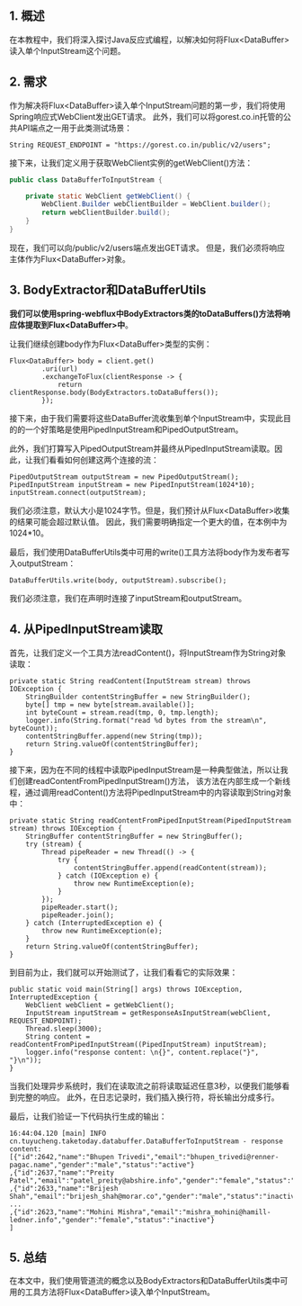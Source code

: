 ## 1. 概述

在本教程中，我们将深入探讨Java反应式编程，以解决如何将Flux<DataBuffer\>读入单个InputStream这个问题。

## 2. 需求

作为解决将Flux<DataBuffer\>读入单个InputStream问题的第一步，我们将使用Spring响应式WebClient发出GET请求。
此外，我们可以将gorest.co.in托管的公共API端点之一用于此类测试场景：

```text
String REQUEST_ENDPOINT = "https://gorest.co.in/public/v2/users";
```

接下来，让我们定义用于获取WebClient实例的getWebClient()方法：

```java
public class DataBufferToInputStream {

    private static WebClient getWebClient() {
        WebClient.Builder webClientBuilder = WebClient.builder();
        return webClientBuilder.build();
    }
}
```

现在，我们可以向/public/v2/users端点发出GET请求。
但是，我们必须将响应主体作为Flux<DataBuffer\>对象。

## 3. BodyExtractor和DataBufferUtils

**我们可以使用spring-webflux中BodyExtractors类的toDataBuffers()方法将响应体提取到Flux<DataBuffer\>中**。

让我们继续创建body作为Flux<DataBuffer\>类型的实例：

```text
Flux<DataBuffer> body = client.get()
        .uri(url)
        .exchangeToFlux(clientResponse -> {
            return clientResponse.body(BodyExtractors.toDataBuffers());
        });
```

接下来，由于我们需要将这些DataBuffer流收集到单个InputStream中，实现此目的的一个好策略是使用PipedInputStream和PipedOutputStream。

此外，我们打算写入PipedOutputStream并最终从PipedInputStream读取。因此，让我们看看如何创建这两个连接的流：

```text
PipedOutputStream outputStream = new PipedOutputStream();
PipedInputStream inputStream = new PipedInputStream(1024*10);
inputStream.connect(outputStream);
```

我们必须注意，默认大小是1024字节。但是，我们预计从Flux<DataBuffer\>收集的结果可能会超过默认值。
因此，我们需要明确指定一个更大的值，在本例中为1024*10。

最后，我们使用DataBufferUtils类中可用的write()工具方法将body作为发布者写入outputStream：

```text
DataBufferUtils.write(body, outputStream).subscribe();
```

我们必须注意，我们在声明时连接了inputStream和outputStream。

## 4. 从PipedInputStream读取

首先，让我们定义一个工具方法readContent()，将InputStream作为String对象读取：

```text
private static String readContent(InputStream stream) throws IOException {
    StringBuilder contentStringBuffer = new StringBuilder();
    byte[] tmp = new byte[stream.available()];
    int byteCount = stream.read(tmp, 0, tmp.length);
    logger.info(String.format("read %d bytes from the stream\n", byteCount));
    contentStringBuffer.append(new String(tmp));
    return String.valueOf(contentStringBuffer);
}
```

接下来，因为在不同的线程中读取PipedInputStream是一种典型做法，所以让我们创建readContentFromPipedInputStream()方法，
该方法在内部生成一个新线程，通过调用readContent()方法将PipedInputStream中的内容读取到String对象中：

```text
private static String readContentFromPipedInputStream(PipedInputStream stream) throws IOException {
    StringBuffer contentStringBuffer = new StringBuffer();
    try (stream) {
        Thread pipeReader = new Thread(() -> {
            try {
                contentStringBuffer.append(readContent(stream));
            } catch (IOException e) {
                throw new RuntimeException(e);
            }
        });
        pipeReader.start();
        pipeReader.join();
    } catch (InterruptedException e) {
        throw new RuntimeException(e);
    }
    return String.valueOf(contentStringBuffer);
}
```

到目前为止，我们就可以开始测试了，让我们看看它的实际效果：

```text
public static void main(String[] args) throws IOException, InterruptedException {
    WebClient webClient = getWebClient();
    InputStream inputStream = getResponseAsInputStream(webClient, REQUEST_ENDPOINT);
    Thread.sleep(3000);
    String content = readContentFromPipedInputStream((PipedInputStream) inputStream);
    logger.info("response content: \n{}", content.replace("}", "}\n"));
}
```

当我们处理异步系统时，我们在读取流之前将读取延迟任意3秒，以便我们能够看到完整的响应。
此外，在日志记录时，我们插入换行符，将长输出分成多行。

最后，让我们验证一下代码执行生成的输出：

```text
16:44:04.120 [main] INFO cn.tuyucheng.taketoday.databuffer.DataBufferToInputStream - response content: 
[{"id":2642,"name":"Bhupen Trivedi","email":"bhupen_trivedi@renner-pagac.name","gender":"male","status":"active"}
,{"id":2637,"name":"Preity Patel","email":"patel_preity@abshire.info","gender":"female","status":"inactive"}
,{"id":2633,"name":"Brijesh Shah","email":"brijesh_shah@morar.co","gender":"male","status":"inactive"}
...
,{"id":2623,"name":"Mohini Mishra","email":"mishra_mohini@hamill-ledner.info","gender":"female","status":"inactive"}
]
```

## 5. 总结

在本文中，我们使用管道流的概念以及BodyExtractors和DataBufferUtils类中可用的工具方法将Flux<DataBuffer\>读入单个InputStream。